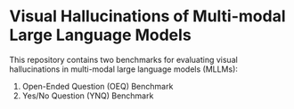 # Visual Hallucinations of Multi-modal Large Language Models
This repository contains two benchmarks for evaluating visual hallucinations in multi-modal large language models (MLLMs):
1. Open-Ended Question (OEQ) Benchmark
2. Yes/No Question (YNQ) Benchmark
